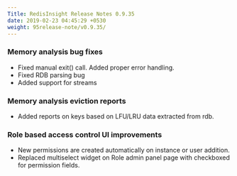 ```yaml
---
Title: RedisInsight Release Notes 0.9.35 
date: 2019-02-23 04:45:29 +0530
weight: 95release-note/v0.9.35/
---
```

### Memory analysis bug fixes

- Fixed manual exit() call. Added proper error handling.
- Fixed RDB parsing bug
- Added support for streams

### Memory analysis eviction reports

- Added reports on keys based on LFU/LRU data extracted from rdb.

### Role based access control UI improvements

- New permissions are created automatically on instance or user addition.
- Replaced multiselect widget on Role admin panel page with checkboxed for permission fields.
